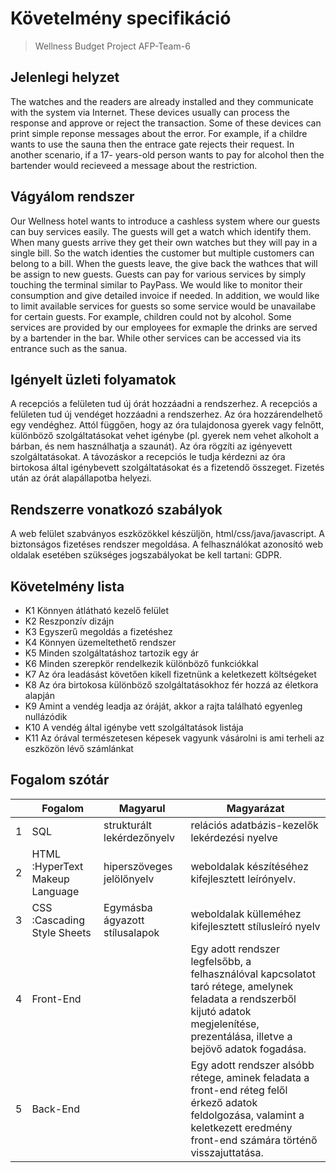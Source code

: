 ﻿# Követelmény specifikáció
>Wellness Budget Project
>AFP-Team-6

## Jelenlegi helyzet

The watches and the readers are already installed and they communicate
with the system via Internet. These devices usually can process the response
and approve or reject the transaction. Some of these devices can print simple
reponse messages about the error. For example, if a childre wants to use the
sauna then the entrace gate rejects their request. In another scenario, if a 17-
years-old person wants to pay for alcohol then the bartender would recieveed a
message about the restriction.

## Vágyálom rendszer

Our Wellness hotel wants to introduce a cashless system where our guests can
buy services easily. The guests will get a watch which identify them. When many
guests arrive they get their own watches but they will pay in a single bill. So the
watch identies the customer but multiple customers can belong to a bill. When
the guests leave, the give back the wathces that will be assign to new guests.
Guests can pay for various services by simply touching the terminal similar to
PayPass. We would like to monitor their consumption and give detailed invoice
if needed. In addition, we would like to limit available services for guests so some
service would be unavailabe for certain guests. For example, children could not
by alcohol. Some services are provided by our employees for exmaple the drinks
are served by a bartender in the bar. While other services can be accessed via
its entrance such as the sanua.

## Igényelt üzleti folyamatok 

A recepciós a felületen tud új órát hozzáadni a rendszerhez.
A recepciós a felületen tud új vendéget hozzáadni a rendszerhez.
Az óra hozzárendelhető egy vendéghez.
Attól függően, hogy az óra tulajdonosa gyerek vagy felnőtt, különböző szolgáltatásokat vehet igénybe
(pl. gyerek nem vehet alkoholt a bárban, és nem használhatja a szaunát).
Az óra rögzíti az igényevett szolgáltatásokat.
A távozáskor a recepciós le tudja kérdezni az óra birtokosa által igénybevett szolgáltatásokat és a fizetendő összeget.
Fizetés után az órát alapállapotba helyezi.

## Rendszerre vonatkozó szabályok

A web felület szabványos eszközökkel készüljön, html/css/java/javascript.
A biztonságos fizetéses rendszer megoldása.
A felhasználókat azonosító web oldalak esetében szükséges jogszabályokat be kell tartani: GDPR.

## Követelmény lista 

- K1 Könnyen átlátható kezelő felület
- K2 Reszponzív dizájn
- K3 Egyszerű megoldás a fizetéshez
- K4 Könnyen üzemeltethető rendszer
- K5 Minden szolgáltatáshoz tartozik egy ár
- K6 Minden szerepkör rendelkezik különböző funkciókkal
- K7 Az óra leadásást követően kikell fizetnünk a keletkezett költségeket
- K8 Az óra birtokosa különböző szolgáltatásokhoz fér hozzá az életkora alapján
- K9 Amint a vendég leadja az óráját, akkor a rajta található egyenleg nullázódik
- K10 A vendég által igénybe vett szolgáltatások listája
- K11 Az órával természetesen képesek vagyunk vásárolni is ami terheli az eszközön lévő számlánkat

## Fogalom szótár
|                |Fogalom                  |Magyarul          | Magyarázat|
|----------------|-------------------------|-----------------|---------|
|        1       |SQL          |strukturált lekérdezőnyelv  |relációs adatbázis-kezelők lekérdezési nyelve    |
|        2       |HTML :HyperText Makeup Language|hiperszöveges jelölőnyelv  |weboldalak készítéséhez kifejlesztett leírónyelv.		|
|        3       |CSS :Cascading Style Sheets             |Egymásba ágyazott stílusalapok |weboldalak külleméhez kifejlesztett stílusleíró nyelv    |
|        4       |Front-End          | |Egy adott rendszer legfelsőbb, a felhasználóval kapcsolatot taró rétege, amelynek feladata a rendszerből kijutó adatok megjelenítése, prezentálása, illetve a bejövő adatok fogadása.    |
|        5       |Back-End            |    |Egy adott rendszer alsóbb rétege, aminek feladata a front-end réteg felől érkező adatok feldolgozása, valamint a keletkezett eredmény front-end számára történő visszajuttatása.		|
